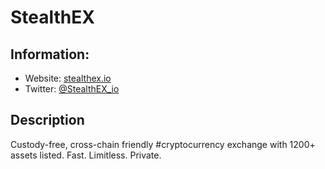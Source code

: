 # StealthEX

## Information:
- Website: [stealthex.io](https://stealthex.io/)
- Twitter: [@StealthEX_io](https://twitter.com/StealthEX_io)

## Description
Custody-free, cross-chain friendly #cryptocurrency exchange with 1200+ assets listed. Fast. Limitless. Private.
